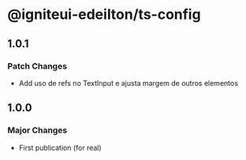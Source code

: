 # @igniteui-edeilton/ts-config

## 1.0.1

### Patch Changes

- Add uso de refs no TextInput e ajusta margem de outros elementos

## 1.0.0

### Major Changes

- First publication (for real)
